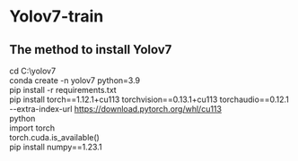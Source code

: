 # Yolov7-train
The method to install Yolov7
------
cd C:\yolov7  
conda create -n yolov7 python=3.9  
pip install -r requirements.txt  
pip install torch==1.12.1+cu113 torchvision==0.13.1+cu113 torchaudio==0.12.1 --extra-index-url https://download.pytorch.org/whl/cu113  
python  
import torch  
torch.cuda.is_available()  
pip install numpy==1.23.1  
